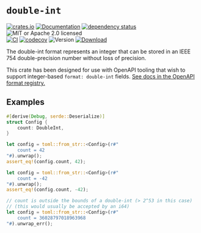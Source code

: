 # `double-int`

<!-- prettier-ignore-start -->

[![crates.io](https://img.shields.io/crates/v/double-int?label=latest)](https://crates.io/crates/double-int)
[![Documentation](https://docs.rs/double-int/badge.svg?version=0.1.3)](https://docs.rs/double-int/0.1.3)
[![dependency status](https://deps.rs/crate/double-int/0.1.3/status.svg)](https://deps.rs/crate/double-int/0.1.3)
![MIT or Apache 2.0 licensed](https://img.shields.io/crates/l/double-int.svg)
<br />
[![CI](https://github.com/x52dev/double-int/actions/workflows/ci.yml/badge.svg)](https://github.com/x52dev/double-int/actions/workflows/ci.yml)
[![codecov](https://codecov.io/gh/x52dev/double-int/branch/main/graph/badge.svg)](https://codecov.io/gh/x52dev/double-int)
![Version](https://img.shields.io/badge/rustc-1.56+-ab6000.svg)
[![Download](https://img.shields.io/crates/d/double-int.svg)](https://crates.io/crates/double-int)

<!-- prettier-ignore-end -->

<!-- cargo-rdme start -->

The double-int format represents an integer that can be stored in an IEEE 754 double-precision
number without loss of precision.

This crate has been designed for use with OpenAPI tooling that wish to support integer-based
`format: double-int` fields. [See docs in the OpenAPI format registry.][reg_double_int]

## Examples

```rust
#[derive(Debug, serde::Deserialize)]
struct Config {
    count: DoubleInt,
}

let config = toml::from_str::<Config>(r#"
    count = 42
"#).unwrap();
assert_eq!(config.count, 42);

let config = toml::from_str::<Config>(r#"
    count = -42
"#).unwrap();
assert_eq!(config.count, -42);

// count is outside the bounds of a double-int (> 2^53 in this case)
// (this would usually be accepted by an i64)
let config = toml::from_str::<Config>(r#"
    count = 36028797018963968
"#).unwrap_err();
```

[reg_double_int]: https://spec.openapis.org/registry/format/double-int

<!-- cargo-rdme end -->
